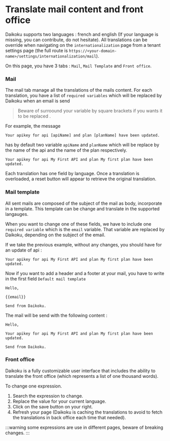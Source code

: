# Translate mail content and front office

Daikoku supports two languages : french and english (If your language is missing, you can contribute, do not hesitate). All translations can be override when navigating on the `internationalization` page from a tenant settings page (the full route is `https://<your-domain-name>/settings/internationalization/mail`).

On this page, you have 3 tabs : `Mail`, `Mail Template` and `Front office`.

### Mail

The mail tab manage all the translations of the mails content. For each translation, you have a list of `required variables` which will be replaced by Daikoku when an email is send
> Beware of surroound your variable by square brackets if you wants it to be replaced .

For example, the message 
```
Your apikey for api [apiName] and plan [planName] have been updated.
```

has by default two variable `apiName` and `planName` which will be replace by the name of the api and the name of the plan respectively. 

```
Your apikey for api My First API and plan My first plan have been updated. 
```

Each translation has one field by language. Once a translation is overloaded, a reset button will appear to retrieve the original translation.

### Mail template 

All sent mails are composed of the subject of the mail as body, incorporate in a template. This template can be change and translate in the supported langauges.

When you want to change one of these fields, we have to include one `required variable` which is the `email` variable. That variable are replaced by Daikoku, depending on the subject of the email. 

If we take the previous example, without any changes, you should have for an update of api :

```
Your apikey for api My First API and plan My first plan have been updated. 
```

Now if you want to add a header and a footer at your mail, you have to write in the first field `Default mail template`

```
Hello,

{{email}}

Send from Daikoku.
```

The mail will be send with the following content :

```
Hello,

Your apikey for api My First API and plan My first plan have been updated. 

Send from Daikoku.
```

### Front office

Daikoku is a fully customizable user interface that includes the ability to translate the front office (which represents a list of one thousand words).

To change one expression.

1. Search the expression to change.
2. Replace the value for your current language.
3. Click on the save button on your right.
4. Refresh your page (Daikoku is caching the translations to avoid to fetch the translations in back office each time that needed).

:::warning
some expressions are use in different pages, beware of breaking changes.
:::

